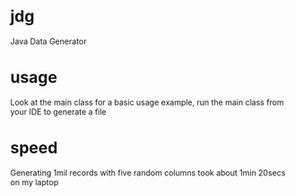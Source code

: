 jdg
===

Java Data Generator

usage
===
Look at the main class for a basic usage example, run the main class from your IDE to generate a file

speed
===
Generating 1mil records with five random columns took about 1min 20secs on my laptop
